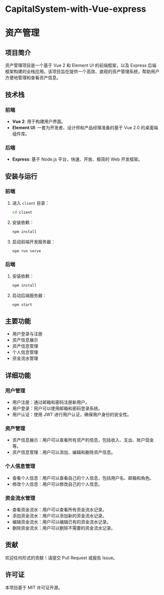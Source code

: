 # CapitalSystem-with-Vue-express

# 资产管理

## 项目简介

资产管理项目是一个基于 Vue 2 和 Element UI 的前端框架，以及 Express 后端框架构建的全栈应用。该项目旨在提供一个高效、直观的资产管理系统，帮助用户方便地管理和查看资产信息。

## 技术栈

### 前端

- **Vue 2**: 用于构建用户界面。
- **Element UI**: 一套为开发者、设计师和产品经理准备的基于 Vue 2.0 的桌面端组件库。

### 后端

- **Express**: 基于 Node.js 平台，快速、开放、极简的 Web 开发框架。





## 安装与运行

### 前端

1. 进入 `client` 目录：
    ```sh
    cd client
    ```

2. 安装依赖：
    ```sh
    npm install
    ```

3. 启动前端开发服务器：
    ```sh
    npm run serve
    ```

### 后端

1. 安装依赖：
    ```sh
    npm install
    ```

2. 启动后端服务器：
    ```sh
    npm start
    ```

## 主要功能

- 用户登录与注册
- 资产信息展示
- 资产信息管理
- 个人信息管理
- 资金流水管理

## 详细功能

### 用户管理

- 用户注册：通过邮箱和密码注册新用户。
- 用户登录：用户可以使用邮箱和密码登录系统。
- 用户认证：使用 JWT 进行用户认证，确保用户身份的安全性。

### 资产管理

- 资产信息展示：用户可以查看所有资产的信息，包括收入、支出、账户现金等。
- 资产信息管理：用户可以添加、编辑和删除资产信息。

### 个人信息管理

- 查看个人信息：用户可以查看自己的个人信息，包括用户名、邮箱和角色。
- 修改个人信息：用户可以修改自己的个人信息。

### 资金流水管理

- 查看资金流水：用户可以查看所有资金流水记录。
- 添加资金流水：用户可以添加新的资金流水记录。
- 编辑资金流水：用户可以编辑已有的资金流水记录。
- 删除资金流水：用户可以删除不需要的资金流水记录。

## 贡献

欢迎任何形式的贡献！请提交 Pull Request 或报告 Issue。

## 许可证

本项目基于 MIT 许可证开源。
